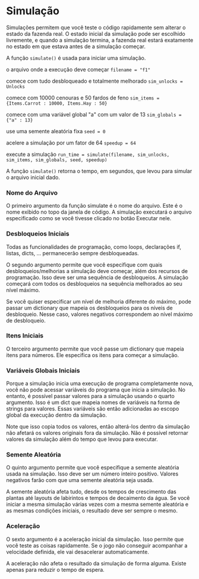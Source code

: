 # Simulação

Simulações permitem que você teste o código rapidamente sem alterar o estado da fazenda real.
O estado inicial da simulação pode ser escolhido livremente, e quando a simulação termina, a fazenda real estará exatamente no estado em que estava antes de a simulação começar.

A função `simulate()` é usada para iniciar uma simulação.

o arquivo onde a execução deve começar
`filename = "f1"`

comece com tudo desbloqueado e totalmente melhorado
`sim_unlocks = Unlocks`

comece com 10000 cenouras e 50 fardos de feno
`sim_items = {Items.Carrot : 10000, Items.Hay : 50}`

comece com uma variável global "a" com um valor de 13
`sim_globals = {"a" : 13}`

use uma semente aleatória fixa
`seed = 0`

acelere a simulação por um fator de 64
`speedup = 64`

execute a simulação
`run_time = simulate(filename, sim_unlocks, sim_items, sim_globals, seed, speedup)`

A função `simulate()` retorna o tempo, em segundos, que levou para simular o arquivo inicial dado.

### Nome do Arquivo
O primeiro argumento da função simulate é o nome do arquivo. Este é o nome exibido no topo da janela de código. A simulação executará o arquivo especificado como se você tivesse clicado no botão Executar nele.

### Desbloqueios Iniciais
Todas as funcionalidades de programação, como loops, declarações if, listas, dicts, ... permanecerão sempre desbloqueadas.

O segundo argumento permite que você especifique com quais desbloqueios/melhorias a simulação deve começar, além dos recursos de programação. Isso deve ser uma sequência de desbloqueios. A simulação começará com todos os desbloqueios na sequência melhorados ao seu nível máximo.

Se você quiser especificar um nível de melhoria diferente do máximo, pode passar um dictionary que mapeia os desbloqueios para os níveis de desbloqueio. Nesse caso, valores negativos correspondem ao nível máximo de desbloqueio.

### Itens Iniciais
O terceiro argumento permite que você passe um dictionary que mapeia itens para números. Ele especifica os itens para começar a simulação.

### Variáveis Globais Iniciais
Porque a simulação inicia uma execução de programa completamente nova, você não pode acessar variáveis do programa que inicia a simulação.
No entanto, é possível passar valores para a simulação usando o quarto argumento. Isso é um dict que mapeia nomes de variáveis na forma de strings para valores. Essas variáveis são então adicionadas ao escopo global da execução dentro da simulação.

Note que isso copia todos os valores, então alterá-los dentro da simulação não afetará os valores originais fora da simulação. Não é possível retornar valores da simulação além do tempo que levou para executar.

### Semente Aleatória
O quinto argumento permite que você especifique a semente aleatória usada na simulação. Isso deve ser um número inteiro positivo. Valores negativos farão com que uma semente aleatória seja usada.

A semente aleatória afeta tudo, desde os tempos de crescimento das plantas até layouts de labirintos e tempos de decaimento da água. Se você iniciar a mesma simulação várias vezes com a mesma semente aleatória e as mesmas condições iniciais, o resultado deve ser sempre o mesmo.

### Aceleração
O sexto argumento é a aceleração inicial da simulação. Isso permite que você teste as coisas rapidamente. Se o jogo não conseguir acompanhar a velocidade definida, ele vai desacelerar automaticamente.

A aceleração não afeta o resultado da simulação de forma alguma. Existe apenas para reduzir o tempo de espera.